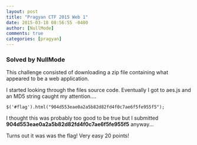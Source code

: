 ```yaml
---
layout: post
title: "Pragyan CTF 2015 Web 1"
date: 2015-03-18 08:56:55 -0400
author: [NullMode]
comments: true
categories: [pragyan]
---
```


### Solved by NullMode

This challenge consisted of downloading a zip file containing what appeared to be a web application.

I started looking through the files source code. Eventually I got to aes.js and an MD5 string caught my attention....

    $('#flag').html("904d553eae0a2a5b82d82fd4f0c7ae6f5fe955f5");

I thought this was probably too good to be true but I submitted **904d553eae0a2a5b82d82fd4f0c7ae6f5fe955f5** anyway...

Turns out it was was the flag! Very easy 20 points!

